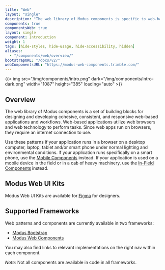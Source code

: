 ```yaml
---
title: "Web"
layout: "single"
description: "The web library of Modus components is specific to web-based applications."
components: true
componentsWeb: true
layout: single
component: Introduction
weight: 1
tags: [hide-styles, hide-usage, hide-accessibility, hidden]
aliases:
  - "/components/web/overview/"
bootstrapURL: "/docs/v2/"
webComponentsURL: "https://modus-web-components.trimble.com/"
---
```


<style>
header .nav-item {
  display: none !important;
}
article .nav-tabs {
  display: none !important;
  opacity: 0;
}
</style>

{{< img src="/img/components/intro.png" dark="/img/components/intro-dark.png" width="1087" height="385" loading="auto" >}}

## Overview

The web library of Modus components is a set of building blocks for designing and developing cohesive, consistent, and responsive web-based applications and workflows. Web-based applications utilize web browsers and web technology to perform tasks. Since web apps run on browsers, they require an internet connection to use.

Use these patterns if your application runs in a browser on a desktop computer, laptop, tablet and/or smart phone under normal lighting and environmental conditions. If your application runs specifically on a smart phone, use the [Mobile Components](/components/mobile/) instead. If your application is used on a mobile device in the field or in a cab of heavy machinery, use the [In-Field Components](/components/in-field/) instead.

## Modus Web UI Kits

Modus Web UI Kits are available for [Figma](/figma/) for designers.

## Supported Frameworks

Web patterns and components are currently available in two frameworks:

- [Modus Bootstrap](https://modus-bootstrap.trimble.com)
- [Modus Web Components](https://modus-web-components.trimble.com/?path=/story/introduction-welcome--page)

You may also find links to relevant implementations on the right nav within each component.

_Note:_ Not all components are available in code in all frameworks.
